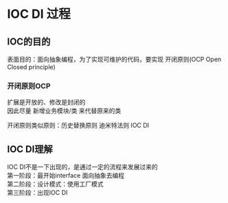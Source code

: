 # IOC DI 过程
## IOC的目的
表面目的：面向抽象编程，为了实现可维护的代码，要实现 开闭原则(OCP Open Closed principle)  
### 开闭原则OCP
扩展是开放的、修改是封闭的  
因此尽量 新增业务模块/类 来代替原来的类

开闭原则类似原则：历史替换原则 迪米特法则 IOC DI  


## IOC DI理解
IOC DI不是一下出现的，是通过一定的流程来发展过来的  
第一阶段：最开始interface 面向抽象去编程  
第二阶段：设计模式：使用工厂模式  
第三阶段：出现IOC DI